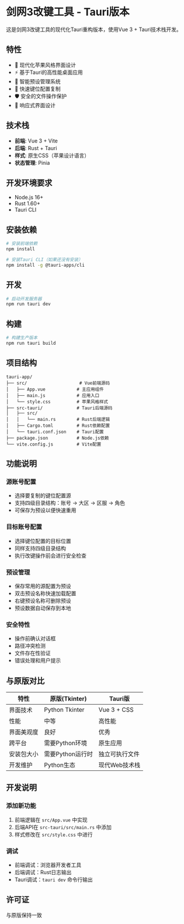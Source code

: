 # 剑网3改键工具 - Tauri版本

这是剑网3改键工具的现代化Tauri重构版本，使用Vue 3 + Tauri技术栈开发。

## 特性

- 🎨 现代化苹果风格界面设计
- ⚡ 基于Tauri的高性能桌面应用
- 🔧 智能预设管理系统
- 🚀 快速键位配置复制
- 🛡️ 安全的文件操作保护
- 📱 响应式界面设计

## 技术栈

- **前端**: Vue 3 + Vite
- **后端**: Rust + Tauri
- **样式**: 原生CSS（苹果设计语言）
- **状态管理**: Pinia

## 开发环境要求

- Node.js 16+
- Rust 1.60+
- Tauri CLI

## 安装依赖

```bash
# 安装前端依赖
npm install

# 安装Tauri CLI（如果还没有安装）
npm install -g @tauri-apps/cli
```

## 开发

```bash
# 启动开发服务器
npm run tauri dev
```

## 构建

```bash
# 构建生产版本
npm run tauri build
```

## 项目结构

```
tauri-app/
├── src/                    # Vue前端源码
│   ├── App.vue            # 主应用组件
│   ├── main.js            # 应用入口
│   └── style.css          # 苹果风格样式
├── src-tauri/             # Tauri后端源码
│   ├── src/
│   │   └── main.rs        # Rust后端逻辑
│   ├── Cargo.toml         # Rust依赖配置
│   └── tauri.conf.json    # Tauri配置
├── package.json           # Node.js依赖
└── vite.config.js         # Vite配置
```

## 功能说明

### 源账号配置
- 选择要复制的键位配置源
- 支持四级目录结构：账号 → 大区 → 区服 → 角色
- 可保存为预设以便快速重用

### 目标账号配置
- 选择键位配置的目标位置
- 同样支持四级目录结构
- 执行改键操作前会进行安全检查

### 预设管理
- 保存常用的源配置为预设
- 双击预设名称快速加载配置
- 右键预设名称可删除预设
- 预设数据自动保存到本地

### 安全特性
- 操作前确认对话框
- 路径冲突检测
- 文件存在性验证
- 错误处理和用户提示

## 与原版对比

| 特性 | 原版(Tkinter) | Tauri版 |
|------|---------------|---------|
| 界面技术 | Python Tkinter | Vue 3 + CSS |
| 性能 | 中等 | 高性能 |
| 界面美观度 | 良好 | 优秀 |
| 跨平台 | 需要Python环境 | 原生应用 |
| 安装包大小 | 需要Python运行时 | 独立可执行文件 |
| 开发维护 | Python生态 | 现代Web技术栈 |

## 开发说明

### 添加新功能
1. 前端逻辑在 `src/App.vue` 中实现
2. 后端API在 `src-tauri/src/main.rs` 中添加
3. 样式修改在 `src/style.css` 中进行

### 调试
- 前端调试：浏览器开发者工具
- 后端调试：Rust日志输出
- Tauri调试：`tauri dev` 命令行输出

## 许可证

与原版保持一致